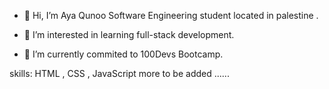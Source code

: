 - 👋 Hi, I’m Aya Qunoo 
Software Engineering student located in palestine .

- 👀 I’m interested in learning full-stack development.
- 🌱 I’m currently commited to 100Devs Bootcamp.
 
 
 skills:
 HTML ,
 CSS  ,
 JavaScript 
 more to be added ......
 
 



<!---
AyaQunoo/AyaQunoo is a ✨ special ✨ repository because its `README.md` (this file) appears on your GitHub profile.
You can click the Preview link to take a look at your changes.
--->
